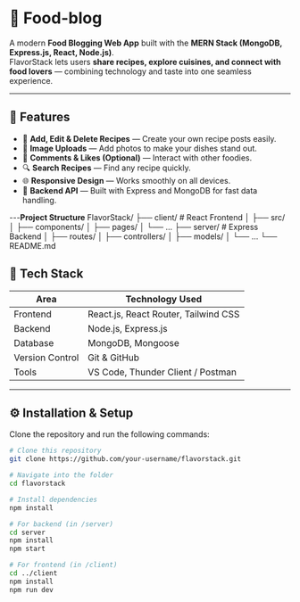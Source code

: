 # 🍴 Food-blog 

A modern **Food Blogging Web App** built with the **MERN Stack (MongoDB, Express.js, React, Node.js)**.  
FlavorStack lets users **share recipes, explore cuisines, and connect with food lovers** — combining technology and taste into one seamless experience.

---

## 🚀 Features  

- 🥘 **Add, Edit & Delete Recipes** — Create your own recipe posts easily.  
- 📸 **Image Uploads** — Add photos to make your dishes stand out.  
- 💬 **Comments & Likes (Optional)** — Interact with other foodies.  
- 🔍 **Search Recipes** — Find any recipe quickly.  
- 🌐 **Responsive Design** — Works smoothly on all devices.  
- 💾 **Backend API** — Built with Express and MongoDB for fast data handling.  

---**Project Structure**
FlavorStack/
├── client/          # React Frontend
│   ├── src/
│   ├── components/
│   ├── pages/
│   └── ...
├── server/          # Express Backend
│   ├── routes/
│   ├── controllers/
│   ├── models/
│   └── ...
└── README.md


## 🧠 Tech Stack  

| Area | Technology Used |
|------|------------------|
| Frontend | React.js, React Router, Tailwind CSS |
| Backend | Node.js, Express.js |
| Database | MongoDB, Mongoose |
| Version Control | Git & GitHub |
| Tools | VS Code, Thunder Client / Postman |

---

## ⚙️ Installation & Setup  

Clone the repository and run the following commands:  

```bash
# Clone this repository
git clone https://github.com/your-username/flavorstack.git

# Navigate into the folder
cd flavorstack

# Install dependencies
npm install

# For backend (in /server)
cd server
npm install
npm start

# For frontend (in /client)
cd ../client
npm install
npm run dev


